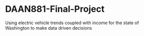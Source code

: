 # DAAN881-Final-Project
Using electric vehicle trends coupled with income for the state of Washington to make data driven decisions
